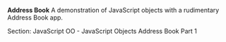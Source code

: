 **Address Book**
A demonstration of JavaScript objects with a rudimentary Address Book app.

Section:  JavaScript OO - JavaScript Objects Address Book Part 1 

